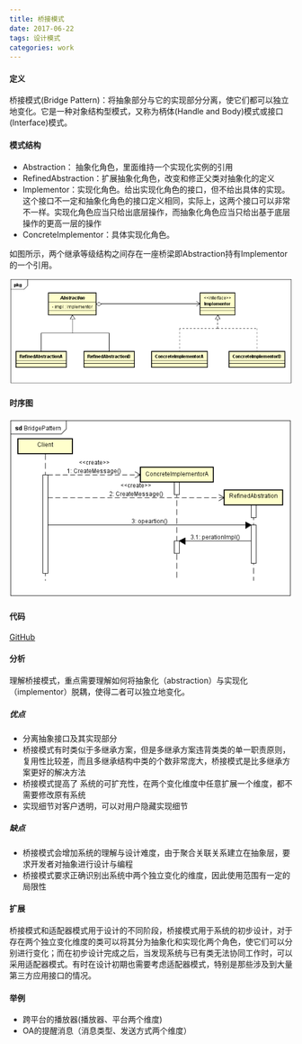 ```yaml
---
title: 桥接模式
date: 2017-06-22
tags: 设计模式
categories: work
---
```


#### 定义 ####

桥接模式(Bridge Pattern)：将抽象部分与它的实现部分分离，使它们都可以独立地变化。它是一种对象结构型模式，又称为柄体(Handle and Body)模式或接口(Interface)模式。
  
#### 模式结构 ####
 
- Abstraction： 抽象化角色，里面维持一个实现化实例的引用
- RefinedAbstraction：扩展抽象化角色，改变和修正父类对抽象化的定义
- Implementor：实现化角色。给出实现化角色的接口，但不给出具体的实现。这个接口不一定和抽象化角色的接口定义相同，实际上，这两个接口可以非常不一样。实现化角色应当只给出底层操作，而抽象化角色应当只给出基于底层操作的更高一层的操作
- ConcreteImplementor：具体实现化角色。

如图所示，两个继承等级结构之间存在一座桥梁即Abstraction持有Implementor的一个引用。
 
![类图](/images/bridge_pattern_class_diagram.png)
 
#### 时序图 ####

![时序图](/images/bridge_pattern_sequence_diagram.png)

#### 代码 ####

[GitHub](https://github.com/xusx1024/DesignPatternDemoCode/tree/master/BridgePattern)

#### 分析 ####
 
理解桥接模式，重点需要理解如何将抽象化（abstraction）与实现化（implementor）脱耦，使得二者可以独立地变化。

##### 优点 #####

- 分离抽象接口及其实现部分
- 桥接模式有时类似于多继承方案，但是多继承方案违背类类的单一职责原则，复用性比较差，而且多继承结构中类的个数非常庞大，桥接模式是比多继承方案更好的解决方法
- 桥接模式提高了 系统的可扩充性，在两个变化维度中任意扩展一个维度，都不需要修改原有系统
- 实现细节对客户透明，可以对用户隐藏实现细节
 
##### 缺点 #####

- 桥接模式会增加系统的理解与设计难度，由于聚合关联关系建立在抽象层，要求开发者对抽象进行设计与编程
- 桥接模式要求正确识别出系统中两个独立变化的维度，因此使用范围有一定的局限性

#### 扩展 ####

桥接模式和适配器模式用于设计的不同阶段，桥接模式用于系统的初步设计，对于存在两个独立变化维度的类可以将其分为抽象化和实现化两个角色，使它们可以分别进行变化；而在初步设计完成之后，当发现系统与已有类无法协同工作时，可以采用适配器模式。有时在设计初期也需要考虑适配器模式，特别是那些涉及到大量第三方应用接口的情况。

#### 举例 ####

- 跨平台的播放器(播放器、平台两个维度)
- OA的提醒消息（消息类型、发送方式两个维度）


 




